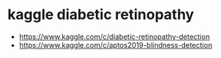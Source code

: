 # kaggle diabetic retinopathy




- https://www.kaggle.com/c/diabetic-retinopathy-detection
- https://www.kaggle.com/c/aptos2019-blindness-detection

